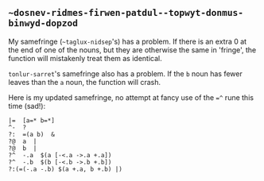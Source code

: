 ## `~dosnev-ridmes-firwen-patdul--topwyt-donmus-binwyd-dopzod`
My samefringe (`~taglux-nidsep`'s) has a problem.  If there is an extra 0 at the end of one of the nouns, but they are otherwise the same in 'fringe', the function will mistakenly treat them as identical.

`tonlur-sarret`'s samefringe also has a problem.  If the `b` noun has fewer leaves than the `a` noun, the function will crash.

Here is my updated samefringe, no attempt at fancy use of the `=^` rune this time (sad!):

```
|=  [a=* b=*]
^-  ?
?:  =(a b)  &
?@  a  |
?@  b  |
?^  -.a  $(a [-<.a ->.a +.a])
?^  -.b  $(b [-<.b ->.b +.b])
?:(=(-.a -.b) $(a +.a, b +.b) |)
```